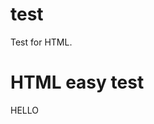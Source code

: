 # test
Test for HTML.
<html>
  <head>
  </head>
  <body>
    <h1>HTML easy test</h1>
    <p>HELLO</p>
  </body>
</html>
